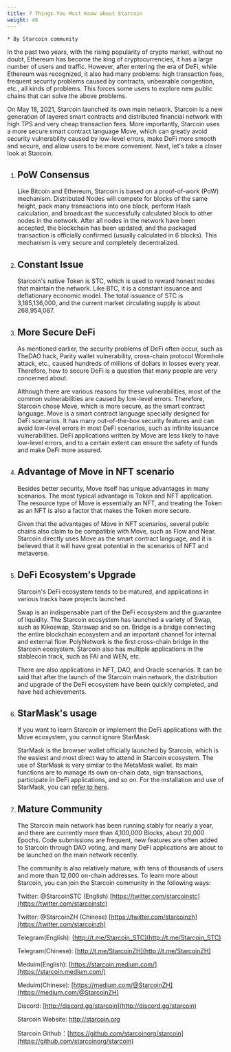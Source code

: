 ```yaml
---
title: 7 Things You Must Know about Starcoin
weight: 48
---
```


~~~
* By Starcoin community
~~~

In the past two years, with the rising popularity of crypto market, without no doubt, Ethereum has become the king of cryptocurrencies, it has a large number of users and traffic. However, after entering the era of DeFi, while Ethereum was recognized, it also had many problems: high transaction fees, frequent security problems caused by contracts, unbearable congestion, etc., all kinds of problems. This forces some users to explore new public chains that can solve the above problems. 

On May 18, 2021, Starcoin launched its own main network. Starcoin is a new generation of layered smart contracts and distributed financial network with high TPS and very cheap transaction fees. More importantly, Starcoin uses a more secure smart contract language Move, which can greatly avoid security vulnerability caused by low-level errors, make DeFi more smooth and secure, and allow users to be more convenient. Next, let's take a closer look at Starcoin. 

1. ## PoW Consensus

   Like Bitcoin and Ethereum, Starcoin is based on a proof-of-work (PoW) mechanism. Distributed Nodes will compete for blocks of the same height, pack many transactions into one block, perform Hash calculation, and broadcast the successfully calculated block to other nodes in the network. After all nodes in the network have been accepted, the blockchain has been updated, and the packaged transaction is officially confirmed (usually calculated in 6 blocks). This mechanism is very secure and completely decentralized. 

   

2. ## Constant Issue

   Starcoin's native Token is STC, which is used to reward honest nodes that maintain the network. Like BTC, it is a constant issuance and deflationary economic model. The total issuance of STC is 3,185,136,000, and the current market circulating supply is about 268,954,087.

3. ## More Secure DeFi

   As mentioned earlier, the security problems of DeFi often occur, such as TheDAO hack, Parity wallet vulnerability, cross-chain protocol Wormhole attack, etc., caused hundreds of millions of dollars in losses every year. Therefore, how to secure DeFi is a question that many people are very concerned about.

   Although there are various reasons for these vulnerabilities, most of the common vulnerabilities are caused by low-level errors. Therefore, Starcoin chose Move, which is more secure, as the smart contract language. Move is a smart contract language specially designed for DeFi scenarios. It has many out-of-the-box security features and can avoid low-level errors in most DeFi scenarios, such as infinite issuance vulnerabilities. DeFi applications written by Move are less likely to have low-level errors, and to a certain extent can ensure the safety of funds and make DeFi more assured.

4. ## Advantage of Move in NFT scenario

   Besides better security, Move itself has unique advantages in many scenarios. The most typical advantage is Token and NFT application. The resource type of Move is essentially an NFT, and treating the Token as an NFT is also a factor that makes the Token more secure. 

   Given that the advantages of Move in NFT scenarios, several public chains also claim to be compatible with Move, such as Flow and Near. Starcoin directly uses Move as the smart contract language, and it is believed that it will have great potential in the scenarios of NFT and metaverse. 

5. ## DeFi Ecosystem's Upgrade

   Starcoin's DeFi ecosystem tends to be matured, and applications in various tracks have projects launched. 

   Swap is an indispensable part of the DeFi ecosystem and the guarantee of liquidity. The Starcoin ecosystem has launched a variety of Swap, such as Kikoswap, Starswap and so on. Bridge is a bridge connecting the entire blockchain ecosystem and an important channel for internal and external flow. PolyNetwork is the first cross-chain bridge in the Starcoin ecosystem. Starcoin also has multiple applications in the stablecoin track, such as FAI and WEN, etc.

   There are also applications in NFT, DAO, and Oracle scenarios. It can be said that after the launch of the Starcoin main network, the distribution and upgrade of the DeFi ecosystem have been quickly completed, and have had achievements. 

6. ## StarMask's usage

   If you want to learn Starcoin or implement the DeFi applications with the Move ecosystem, you cannot ignore StarMask. 

   StarMask is the browser wallet officially launched by Starcoin, which is the easiest and most direct way to attend in Starcoin ecosystem. The use of StarMask is very similar to the MetaMask wallet. Its main functions are to manage its own on-chain data, sign transactions, participate in DeFi applications, and so on. For the installation and use of StarMask, you can [refer to here](https://starcoin.org/en/developer/blog/starcoin_stc_user/). 

7. ## Mature Community

   The Starcoin main network has been running stably for nearly a year, and there are currently more than 4,100,000 Blocks, about 20,000 Epochs. Code submissions are frequent, new features are often added to Starcoin through DAO voting, and many DeFi applications are about to be launched on the main network recently. 

   The community is also relatively mature, with tens of thousands of users and more than 12,000 on-chain addresses. To learn more about Starcoin, you can join the Starcoin community in the following ways:

   

   Twitter: @StarcoinSTC (English) [https://twitter.com/starcoinstc](https://twitter.com/starcoinstc)

   Twitter: @StarcoinZH (Chinese) [https://twitter.com/starcoinzh](https://twitter.com/starcoinzh)

   Telegram(English): [http://t.me/Starcoin_STC](http://t.me/Starcoin_STC)

   Telegram(Chinese): [http://t.me/StarcoinZH](http://t.me/StarcoinZH)

   Meduim(English): [https://starcoin.medium.com/](https://starcoin.medium.com/)

   Meduim(Chinese): [https://medium.com/@StarcoinZH](https://medium.com/@StarcoinZH)

   Discord: [http://discord.gg/starcoin](http://discord.gg/starcoin)

   Starcoin Website: http://starcoin.org

   Starcoin Github：[https://github.com/starcoinorg/starcoin](https://github.com/starcoinorg/starcoin)

